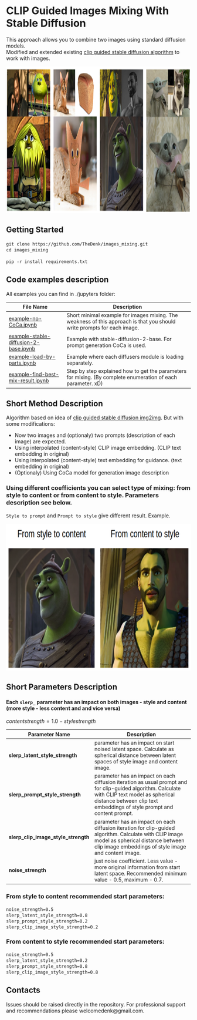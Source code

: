 # CLIP Guided Images Mixing With Stable Diffusion
This approach allows you to combine two images using standard diffusion models.  
Modified and extended existing <a href="https://github.com/huggingface/diffusers/blob/main/examples/community/clip_guided_stable_diffusion_img2img.py">clip guided stable diffusion algorithm</a> to work with images.
<p>
    <img src="./images/main.png" width="1200" height="400" title="preview"/> 
</p> 

## Getting Started
```
git clone https://github.com/TheDenk/images_mixing.git
cd images_mixing

pip -r install requirements.txt
```

## Code examples description

All examples you can find in ./jupyters folder:  

| File Name | Description |  
|---|---|  
| <a href="https://github.com/TheDenk/images_mixing/blob/main/jupyters/example-no-CoCa.ipynb">example-no-CoCa.ipynb</a> | Short minimal example for images mixing. The weakness of this approach is that you should write prompts for each image.  |  
| <a href="https://github.com/TheDenk/images_mixing/blob/main/jupyters/example-stable-diffusion-2-base.ipynb">example-stable-diffusion-2-base.ipynb</a> | Example with stable-diffusion-2-base. For prompt generation CoCa is used.|  
| <a href="https://github.com/TheDenk/images_mixing/blob/main/jupyters/example-load-by-parts.ipynb">example-load-by-parts.ipynb</a> | Example where each diffusers module is loading separately. |  
| <a href="https://github.com/TheDenk/images_mixing/blob/main/jupyters/example-find-best-mix-result.ipynb">example-find-best-mix-result.ipynb</a> | Step by step explained how to get the parameters for mixing. (By complete enumeration of each parameter. xD) |  

## Short Method Description
Algorithm based on idea of <a href="https://github.com/huggingface/diffusers/blob/main/examples/community/clip_guided_stable_diffusion_img2img.py">clip guided stable diffusion img2img</a>. But with some modifications:  
  - Now two images and (optionaly) two prompts (description of each image) are expected.
  - Using interpolated (content-style) CLIP image embedding. (CLIP text embedding in original)
  - Using interpolated (content-style) text embedding for guidance. (text embedding in original)
  - (Optionaly) Using CoCa model for generation image description
### Using different coefficients you can select type of mixing: from style to content or from content to style. Parameters description see below.
`Style to prompt` and `Prompt to style` give different result. Example.
<p> 
    <img src="./images/difference.png" width="800" height="400" title="content_style_approach"/> 
</p> 

## Short Parameters Description
#### Each `slerp_` parameter has an impact on both images - style and content (more style - less content and and vice versa)
$content strength = 1.0 - stylestrength$

| Parameter Name | Description |  
|---|---|   
| **slerp_latent_style_strength** | parameter has an impact on start noised latent space. Calculate as spherical distance between latent spaces of style image and content image. |  
| **slerp_prompt_style_strength** | parameter has an impact on each diffusion iteration as usual prompt and for clip-guided algorithm. Calculate with CLIP text model as spherical distance between clip text embeddings of style prompt and content prompt. |  
| **slerp_clip_image_style_strength** | parameter has an impact on each diffusion iteration for clip-guided algorithm. Calculate with CLIP image model as spherical distance between clip image embeddings of style image and content image. |  
| **noise_strength** | just noise coefficient. Less value - more original information from start latent space. Recommended minimum value - 0.5, maximum - 0.7. |  

### From style to content recommended start parameters:
```
noise_strength=0.5
slerp_latent_style_strength=0.8
slerp_prompt_style_strength=0.2
slerp_clip_image_style_strength=0.2
```

### From content to style recommended start parameters:
```
noise_strength=0.5
slerp_latent_style_strength=0.2
slerp_prompt_style_strength=0.8
slerp_clip_image_style_strength=0.8
```

## Contacts
<p>Issues should be raised directly in the repository. For professional support and recommendations please <a>welcomedenk@gmail.com</a>.</p>
